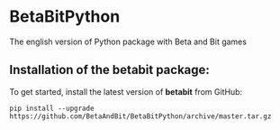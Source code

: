 # BetaBitPython
The english version of Python package with Beta and Bit games

## Installation of the betabit package: 

To get started, install the latest version of **betabit** from GitHub:
```{Ruby}
pip install --upgrade https://github.com/BetaAndBit/BetaBitPython/archive/master.tar.gz
```
